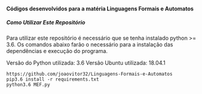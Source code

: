 <h4>Códigos desenvolvidos para a matéria Linguagens Formais e Automatos</h4>

##### Como Utilizar Este Repositório

Para utilizar este repositório é necessário que se tenha instalado python >= 3.6. Os comandos abaixo farão o necessário para a instalação das dependências e execução do programa.

Versão do Python utilizada: 3.6
Versão Ubuntu utilizada: 18.04.1

```
https://github.com/joaovitor32/Linguagens-Formais-e-Automatos
pip3.6 install -r requirements.txt
python3.6 MEF.py
```
